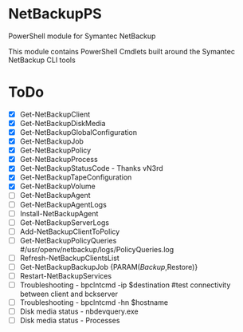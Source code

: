 NetBackupPS
===========

PowerShell module for Symantec NetBackup

This module contains PowerShell Cmdlets built around the Symantec NetBackup CLI tools


ToDo
=====
- [x] Get-NetBackupClient
- [x] Get-NetBackupDiskMedia
- [x] Get-NetBackupGlobalConfiguration
- [x] Get-NetBackupJob
- [x] Get-NetBackupPolicy
- [x] Get-NetBackupProcess
- [x] Get-NetBackupStatusCode - Thanks vN3rd
- [x] Get-NetBackupTapeConfiguration
- [x] Get-NetBackupVolume
- [ ] Get-NetBackupAgent
- [ ] Get-NetBackupAgentLogs
- [ ] Install-NetBackupAgent
- [ ] Get-NetBackupServerLogs
- [ ] Add-NetBackupClientToPolicy
- [ ] Get-NetBackupPolicyQueries #/usr/openv/netbackup/logs/PolicyQueries.log
- [ ] Refresh-NetBackupClientsList
- [ ] Get-NetBackupBackupJob {PARAM($Backup,$Restore)}
- [ ] Restart-NetBackupServices
- [ ] Troubleshooting - bpclntcmd -ip $destination #test connectivity between client and bckserver
- [ ] Troubleshooting - bpclntcmd -hn $hostname
- [ ] Disk media status - nbdevquery.exe
- [ ] Disk media status - Processes
